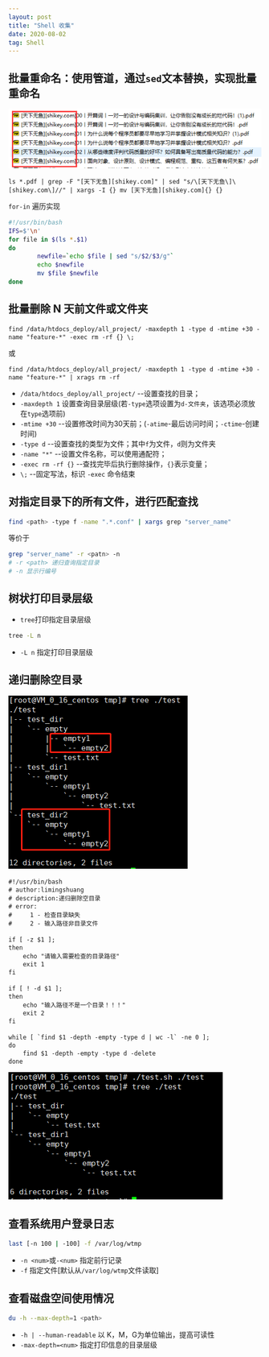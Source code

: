 ```yaml
---
layout: post
title: "Shell 收集"
date: 2020-08-02
tag: Shell
---
```


## 批量重命名：使用管道，通过`sed`文本替换，实现批量重命名
![rename file](/images/article/shell-pipline-renamefile.png)
```shell
ls *.pdf | grep -F "[天下无鱼][shikey.com]" | sed "s/\[天下无鱼\]\[shikey.com\]//" | xargs -I {} mv [天下无鱼][shikey.com]{} {}
```

`for-in` 遍历实现

```sh
#!/usr/bin/bash
IFS=$'\n'
for file in $(ls *.$1)
do
        newfile=`echo $file | sed "s/$2/$3/g"`
        echo $newfile
        mv $file $newfile
done
```

## 批量删除 N 天前文件或文件夹
```
find /data/htdocs_deploy/all_project/ -maxdepth 1 -type d -mtime +30 -name "feature-*" -exec rm -rf {} \;
```
或
```
find /data/htdocs_deploy/all_project/ -maxdepth 1 -type d -mtime +30 -name "feature-*" | xrags rm -rf
```

- `/data/htdocs_deploy/all_project/` --设置查找的目录；
- `-maxdepth 1` 设置查询目录层级(若`-type`选项设置为`d-文件夹`，该选项必须放在`type`选项前)
- `-mtime +30` --设置修改时间为30天前；(`-atime`-最后访问时间；`-ctime`-创建时间)
- `-type d` --设置查找的类型为文件；其中`f`为文件，`d`则为文件夹
- `-name "*"` --设置文件名称，可以使用通配符；
- `-exec rm -rf {}` --查找完毕后执行删除操作，`{}`表示变量；
- `\;` --固定写法，标识 `-exec` 命令结束

## 对指定目录下的所有文件，进行匹配查找
```sh
find <path> -type f -name ".*.conf" | xargs grep "server_name"
```

等价于

```sh
grep "server_name" -r <patn> -n 
# -r <path> 递归查询指定目录
# -n 显示行编号
```

## 树状打印目录层级
- `tree`打印指定目录层级
```sh
tree -L n
```
- `-L n` 指定打印目录层级

## 递归删除空目录
![tree empty dir](/images/article/linux-tree-empty-dir.png)
```shell
#!/usr/bin/bash
# author:limingshuang
# description:递归删除空目录
# error:
#     1 - 检查目录缺失
#     2 - 输入路径非目录文件

if [ -z $1 ];
then
    echo "请输入需要检查的目录路径"
    exit 1
fi

if [ ! -d $1 ];
then
    echo "输入路径不是一个目录！！！"
    exit 2
fi

while [ `find $1 -depth -empty -type d | wc -l` -ne 0 ];
do
    find $1 -depth -empty -type d -delete
done
```
![delete empty dir](/images/article/linux-receive-delete-empty-dir.png)

## 查看系统用户登录日志
```sh
last [-n 100 | -100] -f /var/log/wtmp
```
- `-n <num>`或`-<num>` 指定前<num>行记录
- `-f` 指定文件[默认从`/var/log/wtmp`文件读取]

## 查看磁盘空间使用情况
```sh
du -h --max-depth=1 <path>
```
- `-h | --human-readable` 以 K，M，G为单位输出，提高可读性
- `-max-depth=<num>` 指定打印信息的目录层级



